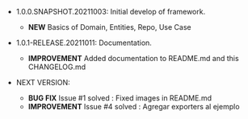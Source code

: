 * 1.0.0.SNAPSHOT.20211003: Initial develop of framework.
  * **NEW** Basics of Domain, Entities, Repo, Use Case

* 1.0.1-RELEASE.20211011: Documentation.
  * **IMPROVEMENT** Added documentation to README.md and this CHANGELOG.md

* NEXT VERSION:
  * **BUG FIX** Issue #1 solved : Fixed images in README.md
  * **IMPROVEMENT** Issue #4 solved : Agregar exporters al ejemplo